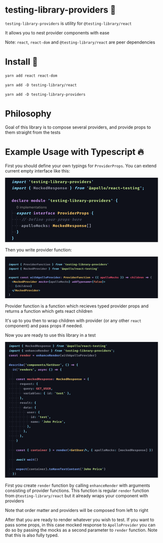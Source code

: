 # testing-library-providers 🍡

`testing-library-providers` is utility for `@testing-library/react`

It allows you to nest provider components with ease

Note: `react`, `react-dom` and `@testing-library/react` are peer dependencies
# Install 🔧
`yarn add react react-dom`

`yarn add -D testing-library/react`

`yarn add -D testing-library-providers`

# Philosophy
Goal of this library is to compose several providers, and provide
props to them straight from the tests

# Example Usage with Typescript 🔥
First you should define your own typings for `ProviderProps`. You can extend current empty interface like this:

![types declaration](./docs/declaration.png)


Then you write provider function:


![types declaration](./docs/provider.png)


Provider function is a function which recieves typed provider props and returns a function which gets react children

It's up to you then to wrap children with provider (or any other `react` component) and pass props if needed.

Now you are ready to use this library in a test


![types declaration](./docs/test.png)


First you create `render` function by calling `enhanceRender` with arguments consisting of provider functions. This function is regular `render` function from `@testing-library/react` but it already wraps your component with providers

Note that order matter and providers will be composed from left to right

After that you are ready to render whatever you wish to test. If you want to pass some props, in this case mocked response to `ApolloProvider` you can do so by passing the mocks as a second parameter to `render` function.
Note that this is also fully typed.